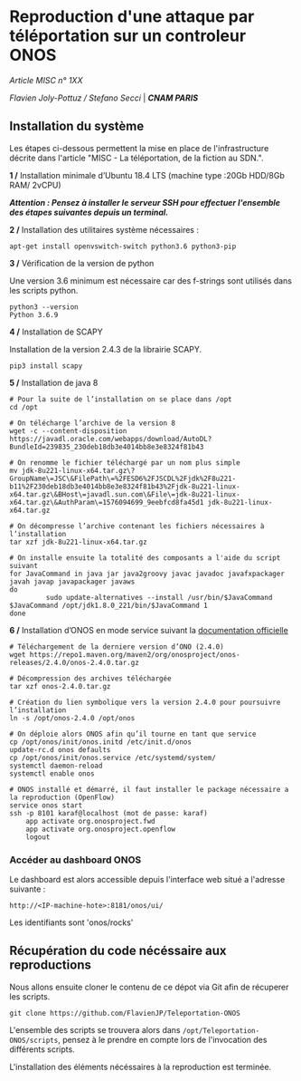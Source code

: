 # Reproduction d'une attaque par téléportation sur un controleur ONOS

_Article MISC n° 1XX_

_Flavien Joly-Pottuz / Stefano Secci_ | _**CNAM PARIS**_

## Installation du système

Les étapes ci-dessous permettent la mise en place de l'infrastructure décrite dans l'article 
"MISC - La téléportation, de la fiction au SDN.".

**1 /**  Installation minimale d’Ubuntu 18.4 LTS (machine type :20Gb HDD/8Gb RAM/ 2vCPU)

_**Attention : Pensez à installer le serveur SSH pour effectuer l'ensemble des étapes suivantes depuis un terminal.**_

**2 /** Installation des utilitaires système nécessaires :

`apt-get install openvswitch-switch python3.6 python3-pip`

**3 /** Vérification de la version de python

Une version 3.6 minimum est nécessaire car des f-strings sont utilisés dans les scripts python.

```
python3 --version
Python 3.6.9 
```

**4 /** Installation de SCAPY

Installation de la version 2.4.3 de la librairie SCAPY.

```
pip3 install scapy
```


**5 /**	Installation de java 8 
```
# Pour la suite de l’installation on se place dans /opt
cd /opt

# On télécharge l’archive de la version 8
wget -c --content-disposition https://javadl.oracle.com/webapps/download/AutoDL?BundleId=239835_230deb18db3e4014bb8e3e8324f81b43

# On renomme le fichier téléchargé par un nom plus simple
mv jdk-8u221-linux-x64.tar.gz\?GroupName\=JSC\&FilePath\=%2FESD6%2FJSCDL%2Fjdk%2F8u221-b11%2F230deb18db3e4014bb8e3e8324f81b43%2Fjdk-8u221-linux-x64.tar.gz\&BHost\=javadl.sun.com\&File\=jdk-8u221-linux-x64.tar.gz\&AuthParam\=1576094699_9eebfcd8fa45d1 jdk-8u221-linux-x64.tar.gz

# On décompresse l’archive contenant les fichiers nécessaires à l’installation
tar xzf jdk-8u221-linux-x64.tar.gz

# On installe ensuite la totalité des composants a l'aide du script suivant
for JavaCommand in java jar java2groovy javac javadoc javafxpackager javah javap javapackager javaws
do
         sudo update-alternatives --install /usr/bin/$JavaCommand $JavaCommand /opt/jdk1.8.0_221/bin/$JavaCommand 1
done
```

**6 /**	Installation d’ONOS en mode service suivant la [documentation officielle](https://wiki.onosproject.org/display/ONOS/Running+ONOS+as+a+service )

```
# Téléchargement de la derniere version d’ONO (2.4.0)
wget https://repo1.maven.org/maven2/org/onosproject/onos-releases/2.4.0/onos-2.4.0.tar.gz

# Décompression des archives téléchargée 
tar xzf onos-2.4.0.tar.gz

# Création du lien symbolique vers la version 2.4.0 pour poursuivre l’installation
ln -s /opt/onos-2.4.0 /opt/onos

# On déploie alors ONOS afin qu’il tourne en tant que service
cp /opt/onos/init/onos.initd /etc/init.d/onos
update-rc.d onos defaults
cp /opt/onos/init/onos.service /etc/systemd/system/
systemctl daemon-reload
systemctl enable onos

# ONOS installé et démarré, il faut installer le package nécessaire a la reproduction (OpenFlow)
service onos start
ssh -p 8101 karaf@localhost (mot de passe: karaf)
    app activate org.onosproject.fwd
    app activate org.onosproject.openflow
    logout
```

### Accéder au dashboard ONOS

Le dashboard est alors accessible depuis l'interface web situé a l'adresse suivante :

```
http://<IP-machine-hote>:8181/onos/ui/ 
```

Les identifiants sont 'onos/rocks'

## Récupération du code nécéssaire aux reproductions ##

Nous allons ensuite cloner le contenu de ce dépot via Git afin de récuperer les scripts.
```
git clone https://github.com/FlavienJP/Teleportation-ONOS
```

L'ensemble des scripts se trouvera alors dans `/opt/Teleportation-ONOS/scripts`, pensez à le prendre en compte lors de 
l'invocation des différents scripts.

L'installation des éléments nécéssaires à la reproduction est terminée.

